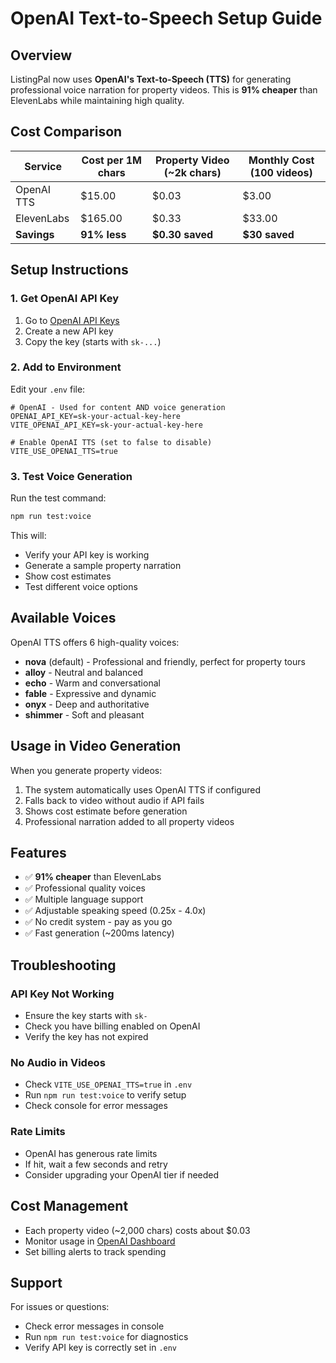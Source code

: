 # OpenAI Text-to-Speech Setup Guide

## Overview

ListingPal now uses **OpenAI's Text-to-Speech (TTS)** for generating professional voice narration for property videos. This is **91% cheaper** than ElevenLabs while maintaining high quality.

## Cost Comparison

| Service | Cost per 1M chars | Property Video (~2k chars) | Monthly Cost (100 videos) |
|---------|------------------|---------------------------|--------------------------|
| OpenAI TTS | $15.00 | $0.03 | $3.00 |
| ElevenLabs | $165.00 | $0.33 | $33.00 |
| **Savings** | **91% less** | **$0.30 saved** | **$30 saved** |

## Setup Instructions

### 1. Get OpenAI API Key

1. Go to [OpenAI API Keys](https://platform.openai.com/api-keys)
2. Create a new API key
3. Copy the key (starts with `sk-...`)

### 2. Add to Environment

Edit your `.env` file:

```env
# OpenAI - Used for content AND voice generation
OPENAI_API_KEY=sk-your-actual-key-here
VITE_OPENAI_API_KEY=sk-your-actual-key-here

# Enable OpenAI TTS (set to false to disable)
VITE_USE_OPENAI_TTS=true
```

### 3. Test Voice Generation

Run the test command:

```bash
npm run test:voice
```

This will:
- Verify your API key is working
- Generate a sample property narration
- Show cost estimates
- Test different voice options

## Available Voices

OpenAI TTS offers 6 high-quality voices:

- **nova** (default) - Professional and friendly, perfect for property tours
- **alloy** - Neutral and balanced
- **echo** - Warm and conversational
- **fable** - Expressive and dynamic
- **onyx** - Deep and authoritative
- **shimmer** - Soft and pleasant

## Usage in Video Generation

When you generate property videos:

1. The system automatically uses OpenAI TTS if configured
2. Falls back to video without audio if API fails
3. Shows cost estimate before generation
4. Professional narration added to all property videos

## Features

- ✅ **91% cheaper** than ElevenLabs
- ✅ Professional quality voices
- ✅ Multiple language support
- ✅ Adjustable speaking speed (0.25x - 4.0x)
- ✅ No credit system - pay as you go
- ✅ Fast generation (~200ms latency)

## Troubleshooting

### API Key Not Working
- Ensure the key starts with `sk-`
- Check you have billing enabled on OpenAI
- Verify the key has not expired

### No Audio in Videos
- Check `VITE_USE_OPENAI_TTS=true` in `.env`
- Run `npm run test:voice` to verify setup
- Check console for error messages

### Rate Limits
- OpenAI has generous rate limits
- If hit, wait a few seconds and retry
- Consider upgrading your OpenAI tier if needed

## Cost Management

- Each property video (~2,000 chars) costs about $0.03
- Monitor usage in [OpenAI Dashboard](https://platform.openai.com/usage)
- Set billing alerts to track spending

## Support

For issues or questions:
- Check error messages in console
- Run `npm run test:voice` for diagnostics
- Verify API key is correctly set in `.env`